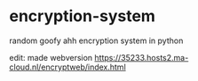 # encryption-system
random goofy ahh encryption system in python

edit: made webversion
https://35233.hosts2.ma-cloud.nl/encryptweb/index.html
